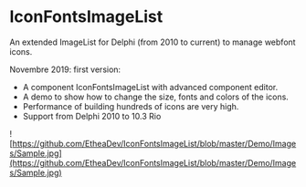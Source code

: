 # IconFontsImageList
An extended ImageList for Delphi (from 2010 to current) to manage webfont icons.

Novembre 2019: first version:
- A component IconFontsImageList with advanced component editor.
- A demo to show how to change the size, fonts and colors of the icons.
- Performance of building hundreds of icons are very high.
- Support from Delphi 2010 to 10.3 Rio

![https://github.com/EtheaDev/IconFontsImageList/blob/master/Demo/Images/Sample.jpg](https://github.com/EtheaDev/IconFontsImageList/blob/master/Demo/Images/Sample.jpg)
